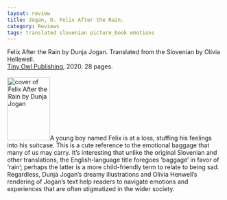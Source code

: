 ```yaml
---
layout: review
title: Jogan, D. Felix After the Rain.
category: Reviews
tags: translated slovenian picture_book emotions
---
```

<span class="title">Felix After the Rain</span> by Dunja Jogan. Translated from the Slovenian by Olivia Hellewell.<br>
<span class="publisher"><a href="https://tinyowl.co.uk/" target="_blank" title="Tiny Owl Publishing">Tiny Owl Publishing</a>, 2020. 28 pages.</span><br><br>
<span class="book1"><img src="https://tinyowl.co.uk/wp-content/uploads/2019/08/Felix-After-the-Rain-cover-600x731.jpg" width="100" height="147" alt="cover of Felix After the Rain by Dunja Jogan"></span>A young boy named Felix is at a loss, stuffing his feelings into his suitcase. This is a cute reference to the emotional baggage that many of us may carry. It’s interesting that unlike the original Slovenian and other translations, the English-language title foregoes ‘baggage’ in favor of ‘rain’; perhaps the latter is a more child-friendly term to relate to being sad. Regardless,  Dunja Jogan’s dreamy illustrations and Olivia Henwell’s rendering of Jogan’s text help readers to navigate emotions and experiences that are often stigmatized in the wider society.
